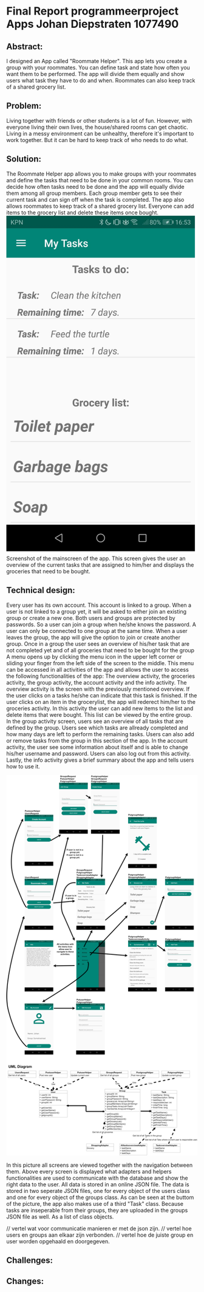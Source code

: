 # Final Report programmeerproject Apps Johan Diepstraten 1077490

## Abstract:
I designed an App called "Roommate Helper". This app lets you create a group with your roommates. 
You can define task and state how often you want them to be performed. 
The app will divide them equally and show users what task they have to do and when. 
Roommates can also keep track of a shared grocery list.

## Problem: 
Living together with friends or other students is a lot of fun. 
However, with everyone living their own lives, the house/shared rooms can get chaotic.
Living in a messy environment can be unhealthy, therefore it's important to work together.
But it can be hard to keep track of who needs to do what.

## Solution:
The Roommate Helper app allows you to make groups with your roommates and define the tasks that need to be done in your common rooms. 
You can decide how often tasks need to be done and the app will equally divide them among all group members.
Each group member gets to see their current task and can sign off when the task is completed.
The app also allows roommates to keep track of a shared grocery list.
Everyone can add items to the grocery list and delete these items once bought.
![alt text](https://github.com/johandiepstraten/Roommate-Helper/blob/master/doc/overviewActivity.png)
Screenshot of the mainscreen of the app. 
This screen gives the user an overview of the current tasks that are assigned to him/her and displays the groceries that need to be bought.

## Technical design:

Every user has its own account. This account is linked to a group. 
When a user is not linked to a group yet, it will be asked to either join an existing group or create a new one. 
Both users and groups are protected by passwords. So a user can join a group when he/she knows the password.
A user can only be connected to one group at the same time. 
When a user leaves the group, the app will give the option to join or create another group.
Once in a group the user sees an overview of his/her task that are not completed yet and of all groceries that need to be bought for the group
A menu opens up by clicking the menu icon in the upper left corner or sliding your finger from the left side of the screen to the middle.
This menu can be accessed in all activities of the app and allows the user to access the following functionalities of the app: The overview activity, the groceries activity, the group activity, the account activity and the info activity.
The overview activity is the screen with the previously mentioned overview. 
If the user clicks on a tasks he/she can indicate that this task is finished.
If the user clicks on an item in the grocerylist, the app will rederect him/her to the groceries activity.
In this activity the user can add new items to the list and delete items that were bought. This list can be viewed by the entire group.
In the group activity screen, users see an overview of all tasks that are defined by the group. 
Users see which tasks are allready completed and how many days are left to perform the remaining tasks.
Users can also add or remove tasks from the group in this section of the app.
In the account activity, the user see some information about itself and is able to change his/her username and password.
Users can also log out from this activity.
Lastly, the info activity gives a brief summary about the app and tells users how to use it.

![alt text](https://github.com/johandiepstraten/Roommate-Helper/blob/master/doc/Roommate_Diagram.png)

In this picture all screens are viewed together with the navigation between them.
Above every screen is displayed what adapters and helpers functionalities are used to communicate with the database and show the right data to the user.
All data is stored in an online JSON file. The data is stored in two seperate JSON files, one for every object of the users class and one for every object of the groups class.
As can be seen at the buttom of the picture, the app also makes use of a third "Task" class. 
Because tasks are inseperable from their groups, they are uploaded in the groups JSON file as well. As a list of class objects.

// vertel wat voor communicatie manieren er met de json zijn.
// vertel hoe users en groups aan elkaar zijn verbonden.
// vertel hoe de juiste group en user worden opgehaald en doorgegeven.


## Challenges: 

## Changes:
